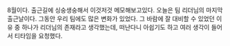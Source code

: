 8월이다. 출근길에 싱숭생숭해서 이것저것 메모해보고있다.
오늘은 팀 리더님의 마지막 출근날이다.
그동안 우리 팀에도 많은 변화가 있었다. 
그 바람에 잘 대비할 수 있었던 이유 중 하나가 리더님의 존재라고
생각했는데, 떠난다니 아쉽기도 하고 여러 생각이 들어서
티타임을 요청했다.
